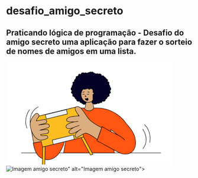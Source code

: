 # desafio_amigo_secreto
## Praticando lógica de programação - Desafio do amigo secreto uma aplicação para fazer o sorteio de nomes de amigos em uma lista.

<img src="https://github.com/terezafcsousa2/desafio_amigo_secreto/blob/main/assets/amigo-secreto.png" alt="Imagem amigo secreto">
<img src="<img src="https://github.com/terezafcsousa2/desafio_amigo_secreto/blob/main/assets/amigo-secreto.png" alt="Imagem amigo secreto">" alt="Imagem amigo secreto">

